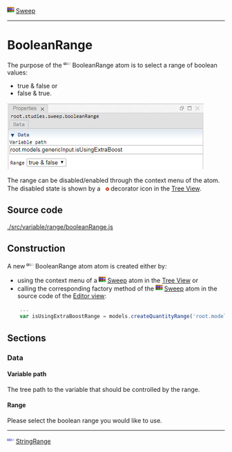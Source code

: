 ![](../../../../icons/sweep.png) [Sweep](../../study/sweep/sweep.md)

----

# BooleanRange
	
The purpose of the ![](../../../../icons/booleanRange.png) BooleanRange atom is to select a range of boolean values: 
* true & false or 
* false & true. 
		
![](../../../images/boolean_range.png)

The range can be disabled/enabled through the context menu of the atom. The disabled state is shown by a ![](../../../../icons/disabled.png) decorator icon in the [Tree View](../../../views/treeView.md).
		
## Source code

[./src/variable/range/booleanRange.js](../../../../src/variable/range/booleanRange.js)

## Construction
		
A new ![](../../../../icons/booleanRange.png) BooleanRange atom atom is created either by: 

* using the context menu of a ![](../../../../icons/sweep.png) [Sweep](../../study/sweep/sweep.md) atom in the [Tree View](../../../views/treeView.md) or
* calling the corresponding factory method of the ![](../../../../icons/sweep.png) [Sweep](../../study/sweep/sweep.md) atom in the source code of the [Editor view](../../../views/editorView.md):

```javascript
    ...
    var isUsingExtraBoostRange = models.createQuantityRange('root.models.genericInput.isUsingExtraBoost', [true, false]);	     
```						
		
## Sections

### Data

#### Variable path

The tree path to the variable that should be controlled by the range.

#### Range

Please select the boolean range you would like to use. 

----

![](../../../../icons/stringRange.png) [StringRange](./stringRange.md) 

